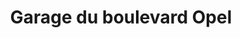 ---
title: "Garage du boulevard Opel"
url: /tourcoing/garage-du-boulevard-opel/
shop: réparation de voitures
---